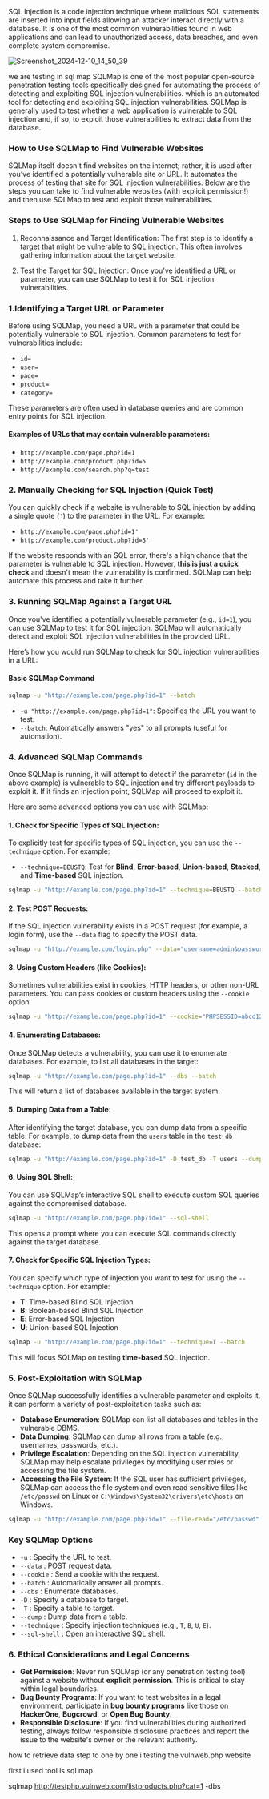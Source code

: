 SQL Injection is a code injection technique where malicious SQL statements are inserted into input fields
allowing an attacker interact directly with a database. It is one of the most common vulnerabilities found in web applications and can lead to unauthorized access, data breaches,
and even complete system compromise.


![Screenshot_2024-12-10_14_50_39](https://github.com/user-attachments/assets/c73a63da-be5e-48f1-822f-efebd80e2f78)

we are testing in sql map
SQLMap is one of the most popular open-source penetration testing tools specifically designed for automating the process of detecting and exploiting SQL injection vulnerabilities.
which is an automated tool for detecting and exploiting SQL injection vulnerabilities. SQLMap is generally used to test whether a web application is vulnerable to SQL injection and, if so, to exploit those vulnerabilities to extract data from the database.

### How to Use SQLMap to Find Vulnerable Websites

SQLMap itself doesn't find websites on the internet; rather, it is used after you’ve identified a potentially vulnerable site or URL. It automates the process of testing that site for SQL injection vulnerabilities.
Below are the steps you can take to find vulnerable websites (with explicit permission!) and then use SQLMap to test and exploit those vulnerabilities.

### Steps to Use SQLMap for Finding Vulnerable Websites

1. Reconnaissance and Target Identification: 
   The first step is to identify a target that might be vulnerable to SQL injection. This often involves gathering information about the target website.

2. Test the Target for SQL Injection: 
   Once you’ve identified a URL or parameter, you can use SQLMap to test it for SQL injection vulnerabilities.

### 1.Identifying a Target URL or Parameter

Before using SQLMap, you need a URL with a parameter that could be potentially vulnerable to SQL injection. Common parameters to test for vulnerabilities include:

- `id=`
- `user=`
- `page=`
- `product=`
- `category=`

These parameters are often used in database queries and are common entry points for SQL injection.

#### Examples of URLs that may contain vulnerable parameters:

- `http://example.com/page.php?id=1`
- `http://example.com/product.php?id=5`
- `http://example.com/search.php?q=test`

### 2. **Manually Checking for SQL Injection (Quick Test)**

You can quickly check if a website is vulnerable to SQL injection by adding a single quote (`'`) to the parameter in the URL. For example:

- `http://example.com/page.php?id=1'`
- `http://example.com/product.php?id=5'`

If the website responds with an SQL error, there's a high chance that the parameter is vulnerable to SQL injection. However, **this is just a quick check** and doesn't mean the vulnerability is confirmed. SQLMap can help automate this process and take it further.

### 3. **Running SQLMap Against a Target URL**

Once you've identified a potentially vulnerable parameter (e.g., `id=1`), you can use SQLMap to test it for SQL injection. SQLMap will automatically detect and exploit SQL injection vulnerabilities in the provided URL.

Here’s how you would run SQLMap to check for SQL injection vulnerabilities in a URL:

#### Basic SQLMap Command

```bash
sqlmap -u "http://example.com/page.php?id=1" --batch
```

- `-u "http://example.com/page.php?id=1"`: Specifies the URL you want to test.
- `--batch`: Automatically answers "yes" to all prompts (useful for automation).

### 4. **Advanced SQLMap Commands**

Once SQLMap is running, it will attempt to detect if the parameter (`id` in the above example) is vulnerable to SQL injection and try different payloads to exploit it. If it finds an injection point, SQLMap will proceed to exploit it.

Here are some advanced options you can use with SQLMap:

#### 1. **Check for Specific Types of SQL Injection**:
To explicitly test for specific types of SQL injection, you can use the `--technique` option. For example:

- `--technique=BEUSTQ`: Test for **Blind**, **Error-based**, **Union-based**, **Stacked**, and **Time-based** SQL injection.

```bash
sqlmap -u "http://example.com/page.php?id=1" --technique=BEUSTQ --batch
```

#### 2. **Test POST Requests**:
If the SQL injection vulnerability exists in a POST request (for example, a login form), use the `--data` flag to specify the POST data.

```bash
sqlmap -u "http://example.com/login.php" --data="username=admin&password=test" --batch
```

#### 3. **Using Custom Headers (like Cookies)**:
Sometimes vulnerabilities exist in cookies, HTTP headers, or other non-URL parameters. You can pass cookies or custom headers using the `--cookie` option.

```bash
sqlmap -u "http://example.com/page.php?id=1" --cookie="PHPSESSID=abcd1234" --batch
```

#### 4. **Enumerating Databases**:
Once SQLMap detects a vulnerability, you can use it to enumerate databases. For example, to list all databases in the target:

```bash
sqlmap -u "http://example.com/page.php?id=1" --dbs --batch
```

This will return a list of databases available in the target system.

#### 5. **Dumping Data from a Table**:
After identifying the target database, you can dump data from a specific table. For example, to dump data from the `users` table in the `test_db` database:

```bash
sqlmap -u "http://example.com/page.php?id=1" -D test_db -T users --dump --batch
```

#### 6. **Using SQL Shell**:
You can use SQLMap’s interactive SQL shell to execute custom SQL queries against the compromised database.

```bash
sqlmap -u "http://example.com/page.php?id=1" --sql-shell
```

This opens a prompt where you can execute SQL commands directly against the target database.

#### 7. **Check for Specific SQL Injection Types**:
You can specify which type of injection you want to test for using the `--technique` option. For example:

- **T**: Time-based Blind SQL Injection
- **B**: Boolean-based Blind SQL Injection
- **E**: Error-based SQL Injection
- **U**: Union-based SQL Injection

```bash
sqlmap -u "http://example.com/page.php?id=1" --technique=T --batch
```

This will focus SQLMap on testing **time-based** SQL injection.

### 5. **Post-Exploitation with SQLMap**

Once SQLMap successfully identifies a vulnerable parameter and exploits it, it can perform a variety of post-exploitation tasks such as:

- **Database Enumeration**: SQLMap can list all databases and tables in the vulnerable DBMS.
- **Data Dumping**: SQLMap can dump all rows from a table (e.g., usernames, passwords, etc.).
- **Privilege Escalation**: Depending on the SQL injection vulnerability, SQLMap may help escalate privileges by modifying user roles or accessing the file system.
- **Accessing the File System**: If the SQL user has sufficient privileges, SQLMap can access the file system and even read sensitive files like `/etc/passwd` on Linux or `C:\Windows\System32\drivers\etc\hosts` on Windows.

```bash
sqlmap -u "http://example.com/page.php?id=1" --file-read="/etc/passwd" --batch
```

### Key SQLMap Options

- `-u` : Specify the URL to test.
- `--data` : POST request data.
- `--cookie` : Send a cookie with the request.
- `--batch` : Automatically answer all prompts.
- `--dbs` : Enumerate databases.
- `-D` : Specify a database to target.
- `-T` : Specify a table to target.
- `--dump` : Dump data from a table.
- `--technique` : Specify injection techniques (e.g., `T`, `B`, `U`, `E`).
- `--sql-shell` : Open an interactive SQL shell.

### 6. **Ethical Considerations and Legal Concerns**

- **Get Permission**: Never run SQLMap (or any penetration testing tool) against a website without **explicit permission**. This is critical to stay within legal boundaries.
- **Bug Bounty Programs**: If you want to test websites in a legal environment, participate in **bug bounty programs** like those on **HackerOne**, **Bugcrowd**, or **Open Bug Bounty**.
- **Responsible Disclosure**: If you find vulnerabilities during authorized testing, always follow responsible disclosure practices and report the issue to the website's owner or the relevant authority.

how to retrieve data step to one by one
i testing the vulnweb.php website

first i used tool is sql map


sqlmap http://testphp.vulnweb.com/listproducts.php?cat=1 -dbs
